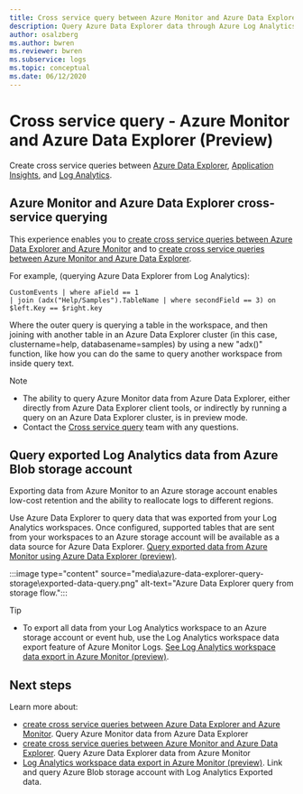 ```yaml
---
title: Cross service query between Azure Monitor and Azure Data Explorer (preview)
description: Query Azure Data Explorer data through Azure Log Analytics tools vice versa to join and analyze all your data in one place.
author: osalzberg
ms.author: bwren
ms.reviewer: bwren
ms.subservice: logs
ms.topic: conceptual
ms.date: 06/12/2020
---
```


# Cross service query - Azure Monitor and Azure Data Explorer (Preview)
Create cross service queries between [Azure Data Explorer](/azure/data-explorer/), [Application Insights](../app/app-insights-overview.md), and [Log Analytics](./data-platform-logs.md).
## Azure Monitor and Azure Data Explorer cross-service querying
This experience enables you to [create cross service queries between Azure Data Explorer and Azure Monitor](/azure/data-explorer/query-monitor-data) and to [create cross service queries between Azure Monitor and Azure Data Explorer](./azure-monitor-data-explorer-proxy.md).

For example, (querying Azure Data Explorer from Log Analytics):
```kusto
CustomEvents | where aField == 1
| join (adx("Help/Samples").TableName | where secondField == 3) on $left.Key == $right.key
```
Where the outer query is querying a table in the workspace, and then joining with another table in an Azure Data Explorer cluster (in this case, clustername=help, databasename=samples) by using a new "adx()" function, like how you can do the same to query another workspace from inside query text.

> [!NOTE]
> * The ability to query Azure Monitor data from Azure Data Explorer, either directly from Azure Data Explorer client tools, or indirectly by running a query on an Azure Data Explorer cluster, is in preview mode.
> * Contact the [Cross service query](mailto:adxproxy@microsoft.com) team with any questions.

## Query exported Log Analytics data from Azure Blob storage account

Exporting data from Azure Monitor to an Azure storage account enables low-cost retention and the ability to reallocate logs to different regions.

Use Azure Data Explorer to query data that was exported from your Log Analytics workspaces. Once configured, supported tables that are sent from your workspaces to an Azure storage account will be available as a data source for Azure Data Explorer. [Query exported data from Azure Monitor using Azure Data Explorer (preview)](./azure-data-explorer-query-storage.md).

:::image type="content" source="media\azure-data-explorer-query-storage\exported-data-query.png" alt-text="Azure Data Explorer query from storage flow.":::

>[!tip] 
> * To export all data from your Log Analytics workspace to an Azure storage account or event hub, use the Log Analytics workspace data export feature of Azure Monitor Logs. [See Log Analytics workspace data export in Azure Monitor (preview)](/azure/data-explorer/query-monitor-data).

## Next steps
Learn more about:
* [create cross service queries between Azure Data Explorer and Azure Monitor](/azure/data-explorer/query-monitor-data). Query Azure Monitor data from Azure Data Explorer
* [create cross service queries between Azure Monitor and Azure Data Explorer](./azure-monitor-data-explorer-proxy.md). Query Azure Data Explorer data from Azure Monitor
* [Log Analytics workspace data export in Azure Monitor (preview)](/azure/data-explorer/query-monitor-data). Link and query Azure Blob storage account with Log Analytics Exported data.